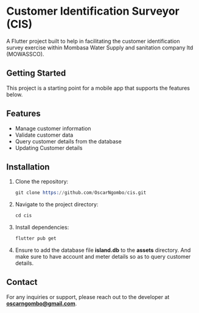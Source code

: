 # Customer Identification Surveyor (CIS)

A Flutter project built to help in facilitating the customer identification survey exercise within Mombasa Water Supply and sanitation company ltd (MOWASSCO).

## Getting Started

This project is a starting point for a mobile app that supports the features below.

## Features

- Manage customer information
- Validate customer data
- Query customer details from the database
- Updating Customer details

## Installation

1. Clone the repository:

    ```s
   git clone https://github.com/OscarNgombo/cis.git
   ```

2. Navigate to the project directory:

    ```s
    cd cis
    ```

3. Install dependencies:

    ```s
    flutter pub get
    ```

4. Ensure to add the database file **island.db** to the **assets** directory. And make sure to have account and meter details so as to query customer details.

## Contact

For any inquiries or support, please reach out to the developer at **<oscarngombo@gmail.com>**.
